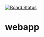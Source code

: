 [![Board Status](https://dev.azure.com/todorvelichkovdimitrov/b8d78f85-046c-4627-84b3-4c5507340867/c8b2b08b-3e9b-4b41-8f92-d7ca12d70ae1/_apis/work/boardbadge/f8495422-e027-4a66-9bce-9b4bd27e617f)](https://dev.azure.com/todorvelichkovdimitrov/b8d78f85-046c-4627-84b3-4c5507340867/_boards/board/t/c8b2b08b-3e9b-4b41-8f92-d7ca12d70ae1/Microsoft.RequirementCategory)
# webapp